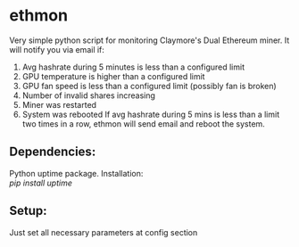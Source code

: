 # ethmon
Very simple python script for monitoring Claymore's Dual Ethereum miner. It will notify you via email if:
  1. Avg hashrate during 5 minutes is less than a configured limit
  2. GPU temperature is higher than a configured limit
  3. GPU fan speed is less than a configured limit (possibly fan is broken)
  4. Number of invalid shares increasing
  5. Miner was restarted
  6. System was rebooted
If avg hashrate during 5 mins is less than a limit two times in a row, ethmon will send email and reboot the system.

## Dependencies:  
Python uptime package. Installation:  
    *pip install uptime*
  
## Setup:  
  Just set all necessary parameters at config section
